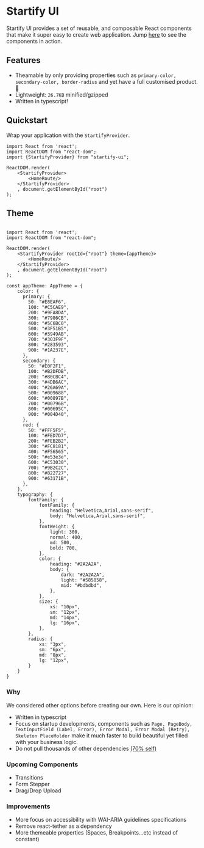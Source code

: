 # Startify UI

Startify UI provides a set of reusable, and composable React components that make it super easy to create web
application. Jump [here](https://ahpoi.github.io/startify-ui) to see the components in action.

## Features

- Theamable by only providing properties such as `primary-color, secondary-color, border-radius` and yet have a full
  customised product. 🚀
- Lightweight: `26.7KB` minified/gzipped
- Written in typescript!

## Quickstart

Wrap your application with the `StartifyProvider`.

```tsx
import React from 'react';
import ReactDOM from "react-dom";
import {StartifyProvider} from "startify-ui";

ReactDOM.render(
    <StartifyProvider>
        <HomeRoute/>
    </StartifyProvider>
    , document.getElementById("root")
);

```

## Theme

```tsx

import React from 'react';
import ReactDOM from "react-dom";

ReactDOM.render(
    <StartifyProvider rootId={"root"} theme={appTheme}>
        <HomeRoute/>
    </StartifyProvider>
    , document.getElementById("root")
);

const appTheme: AppTheme = {
    color: {
      primary: {
        50: "#E8EAF6",
        100: "#C5CAE9",
        200: "#9FA8DA",
        300: "#7986CB",
        400: "#5C6BC0",
        500: "#3F51B5",
        600: "#3949AB",
        700: "#303F9F",
        800: "#283593",
        900: "#1A237E",
      },
      secondary: {
        50: "#E0F2F1",
        100: "#B2DFDB",
        200: "#80CBC4",
        300: "#4DB6AC",
        400: "#26A69A",
        500: "#009688",
        600: "#00897B",
        700: "#00796B",
        800: "#00695C",
        900: "#004D40",
      },
      red: {
        50: "#FFF5F5",
        100: "#FED7D7",
        200: "#FEB2B2",
        300: "#FC8181",
        400: "#F56565",
        500: "#e53e3e",
        600: "#C53030",
        700: "#9B2C2C",
        800: "#822727",
        900: "#63171B",
      },
    },
    typography: {
        fontFamily: {
            fontFamily: {
                heading: "Helvetica,Arial,sans-serif",
                body: "Helvetica,Arial,sans-serif",
            },
            fontWeight: {
                light: 300,
                normal: 400,
                md: 500,
                bold: 700,
            },
            color: {
                heading: "#2A2A2A",
                body: {
                    dark: "#2A2A2A",
                    light: "#585858",
                    mid: "#bdbdbd",
                },
            },
            size: {
                xs: "10px",
                sm: "12px",
                md: "14px",
                lg: "16px",
            },
        },
        radius: {
            xs: "3px",
            sm: "6px",
            md: "8px",
            lg: "12px",
        }
    }
}
```

### Why

We considered other options before creating our own. Here is our opinion:

- Written in typescript
- Focus on startup developments, components such as `Page, PageBody, TextInputField (Label, Error), Error Modal, Error Modal (Retry),
  Skeleton PlaceHolder` make it much faster to build beautiful yet filled with your business
  logic.
- Do not pull thousands of other dependencies [(70% self)](https://bundlephobia.com/result?p=startify-ui)

### Upcoming Components

- Transitions
- Form Stepper
- Drag/Drop Upload

### Improvements

- More focus on accessibility with WAI-ARIA guidelines specifications 
- Remove react-tether as a dependency
- More themeable properties (Spaces, Breakpoints...etc instead of constant)
